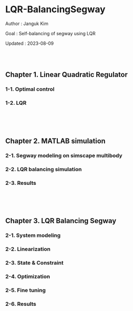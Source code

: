 # LQR-BalancingSegway
Author   : Janguk Kim

Goal    : Self-balancing of segway using LQR

Updated : 2023-08-09


<br/><br/>

## Chapter 1. Linear Quadratic Regulator
### 1-1. Optimal control

### 1-2. LQR


<br/><br/><br/>
## Chapter 2. MATLAB simulation
### 2-1. Segway modeling on simscape multibody

### 2-2. LQR balancing simulation

### 2-3. Results


<br/><br/><br/>
## Chapter 3. LQR Balancing Segway
### 2-1. System modeling

### 2-2. Linearization

### 2-3. State & Constraint

### 2-4. Optimization

### 2-5. Fine tuning

### 2-6. Results
